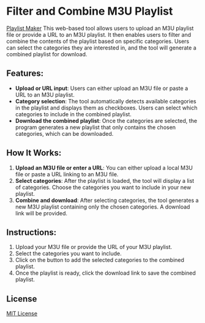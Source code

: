 # Filter and Combine M3U Playlist
[Playlist Maker](https://m3u-editor-test.tiiny.site/)
This web-based tool allows users to upload an M3U playlist file or provide a URL to an M3U playlist. It then enables users to filter and combine the contents of the playlist based on specific categories. Users can select the categories they are interested in, and the tool will generate a combined playlist for download.

## Features:

* **Upload or URL input**: Users can either upload an M3U file or paste a URL to an M3U playlist.
* **Category selection**: The tool automatically detects available categories in the playlist and displays them as checkboxes. Users can select which categories to include in the combined playlist.
* **Download the combined playlist**: Once the categories are selected, the program generates a new playlist that only contains the chosen categories, which can be downloaded.

## How It Works:

1. **Upload an M3U file or enter a URL**: You can either upload a local M3U file or paste a URL linking to an M3U file.
2. **Select categories**: After the playlist is loaded, the tool will display a list of categories. Choose the categories you want to include in your new playlist.
3. **Combine and download**: After selecting categories, the tool generates a new M3U playlist containing only the chosen categories. A download link will be provided.

## Instructions:

1. Upload your M3U file or provide the URL of your M3U playlist.
2. Select the categories you want to include.
3. Click on the button to add the selected categories to the combined playlist.
4. Once the playlist is ready, click the download link to save the combined playlist.

## License

[MIT License](LICENSE)
